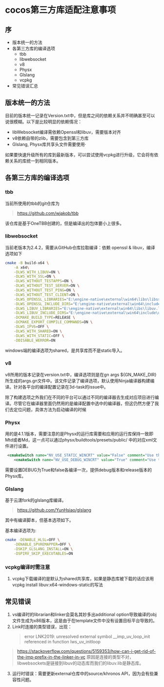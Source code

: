 # cocos第三方库适配注意事项

## 序

* 版本统一的方法
* 各第三方库的编译选项
  * tbb
  * libwebsocket
  * v8
  * Physx
  * Glslang
  * vcpkg
* 常见错误汇总
  
## 版本统一的方法

目前的版本统一记录在Version.txt中，但是库之间的依赖关系并不明确甚至可以说很模糊。以下是比较明显的依赖情况：

* libWebsocket编译需依赖Openssl和libuv，需要版本对齐
* v8依赖自带的zlib，需要包含到第三方库
* Glslang, Physx库共享头文件需要使用·

如果要快速升级所有的库到最新版本，可以尝试使用vcpkg进行升级，它会将有依赖关系的库统一到相同版本。

## 各第三方库的编译选项

### tbb

当前所使用的tbb的git仓库为

> <https://github.com/wjakob/tbb>

该仓库是基于OneTBB创建的，但是编译出的包体要小上很多。

### libwebsocket

当前老版本为2.4.2，需要从GitHub仓库拉取编译：依赖 openssl & libuv，编译选项如下

```bash
cmake -B build-x64 \
    -A x64\
    -DLWS_WITH_LIBUV=ON \
    -DLWS_WITH_SSL=ON \
    -DLWS_WITHOUT_TESTAPPS=ON \
    -DLWS_WITHOUT_TEST_SERVER=ON \
    -DLWS_WITHOUT_TEST_PING=ON \
    -DLWS_WITHOUT_TEST_CLIENT=ON \
    -DLWS_OPENSSL_LIBRARIES="E:\engine-native\external\win64\libs\libssl.lib;E:\engine-native\external\win64\libs\libcrypto.lib" \
    -DLWS_OPENSSL_INCLUDE_DIRS="E:\engine-native\external\win64\include" \
    -DLWS_LIBUV_LIBRARIES="E:\engine-native\external\win64\libs\libuv.lib" \
    -DLWS_LIBUV_INCLUDE_DIRS="E:\engine-native\external\win64\include\uv" \
    -DCMAKE_BUILD_TYPE=RELEASE \
    -DCMAKE_EXPORT_COMPILE_COMMANDS=ON \
    -DLWS_IPV6=OFF \
    -DLWS_WITH_SHARED=ON \
    -DLWS_WITH_STATIC=OFF \
    -DDISABLE_WERROR=ON
```

windows端的编译选项为shared，是共享库而不是static导入。
### v8

v8所用的版本记录在version.txt中，编译选项则是在gn args ${GN_MAKE_DIR}所生成的args.gn文件中。该文件记录了编译选项，默认使用Ninja编译器构建编译。针对各平台的编译配置记录在3d-task的issue中。

除了构建选项之外我们在不同的平台可以通过不同的编译器去生成对应项目进行编译。尽管它在编译器里面仍然用的是编译配置中选中的编译器，但这仍然方便了我们去定位问题，具体方法为启动编译的时候

### Physx

用的是4.1.1版本，需要注意的是Physx的运行库需要和应用的运行库保持一致即Mtd或者Md，这一点可以通过physx/buildtools/presets/public/ 中的对应xml文件进行设置。

```xml
 <cmakeSwitch name="NV_USE_STATIC_WINCRT" value="False" comment="Use the statically linked windows CRT" />
    <cmakeSwitch name="NV_USE_DEBUG_WINCRT" value="True" comment="Use the debug version of the CRT" />
```

需要设置DEBUG为True和false各编译一次，提供debug版本和release版本的Physx库。

### Glslang

基于云潇fork的glslang库编译。

> https://github.com/YunHsiao/glslang

其中有编译脚本，但基本选项如下。

基本编译选项为:

```bash
cmake -DENABLE_HLSL=OFF \
    -DENABLE_SPVREMAPPER=OFF \
    -DSKIP_GLSLANG_INSTALL=ON \
    -DSPIRV_SKIP_EXECUTABLES=ON
```

### vcpkg编译时需注意

1. vcpkg下载编译的是默认为shared共享库，如果是静态库被下载的话应该用vcpkg install libuv:x64-windows-static的写法

## 常见错误

1. vs编译时的librarian和linker会莫名其妙多出additional option导致编译的obj文件生成为x86版本，这是由于在template文件中没有设置目标平台导致的。
2. Link时连接的类型错误，出现：
   > error LNK2019: unresolved external symbol __imp_uv_loop_init referenced in function lws_uv_initloop

> <https://stackoverflow.com/questions/5159353/how-can-i-get-rid-of-the-imp-prefix-in-the-linker-in-vc>
原因是连接的类型不对，libwebsockets是链接到libuv的动态库而我们的libuv.lib是静态库。
3. 运行时错误：需要更新external仓库中的source/khronos API，因为会有些兼容性问题。